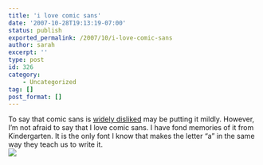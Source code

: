 ```yaml
---
title: 'i love comic sans'
date: '2007-10-28T19:13:19-07:00'
status: publish
exported_permalink: /2007/10/i-love-comic-sans
author: sarah
excerpt: ''
type: post
id: 326
category:
    - Uncategorized
tag: []
post_format: []
---
```

To say that comic sans is [widely disliked](http://www.achewood.com/index.php?date=07052007) may be putting it mildly. However, I’m not afraid to say that I love comic sans. I have fond memories of it from Kindergarten. It is the only font I know that makes the letter “a” in the same way they teach us to write it.  
![](https://www.ultrasaurus.com/images/blog/comic-sans-a.png)